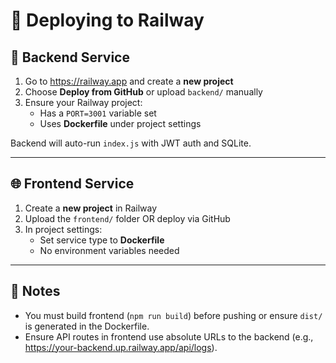 # 🚀 Deploying to Railway

## 🔧 Backend Service

1. Go to https://railway.app and create a **new project**
2. Choose **Deploy from GitHub** or upload `backend/` manually
3. Ensure your Railway project:
   - Has a `PORT=3001` variable set
   - Uses **Dockerfile** under project settings

Backend will auto-run `index.js` with JWT auth and SQLite.

---

## 🌐 Frontend Service

1. Create a **new project** in Railway
2. Upload the `frontend/` folder OR deploy via GitHub
3. In project settings:
   - Set service type to **Dockerfile**
   - No environment variables needed

---

## 📝 Notes

- You must build frontend (`npm run build`) before pushing or ensure `dist/` is generated in the Dockerfile.
- Ensure API routes in frontend use absolute URLs to the backend (e.g., https://your-backend.up.railway.app/api/logs).